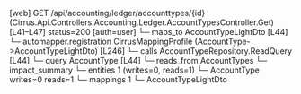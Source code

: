 [web] GET /api/accounting/ledger/accounttypes/{id}  (Cirrus.Api.Controllers.Accounting.Ledger.AccountTypesController.Get)  [L41–L47] status=200 [auth=user]
  └─ maps_to AccountTypeLightDto [L44]
    └─ automapper.registration CirrusMappingProfile (AccountType->AccountTypeLightDto) [L246]
  └─ calls AccountTypeRepository.ReadQuery [L44]
  └─ query AccountType [L44]
    └─ reads_from AccountTypes
  └─ impact_summary
    └─ entities 1 (writes=0, reads=1)
      └─ AccountType writes=0 reads=1
    └─ mappings 1
      └─ AccountTypeLightDto

